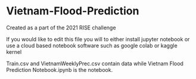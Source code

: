 # Vietnam-Flood-Prediction
Created as a part of the 2021 RISE challenge

If you would like to edit this file you will to either install jupyter notebook or use a cloud based notebook software such as google colab or kaggle kernel 

Train.csv and VietnamWeeklyPrec.csv contain data while Vietnam Flood Prediction Notebook.ipynb is the notebook.
